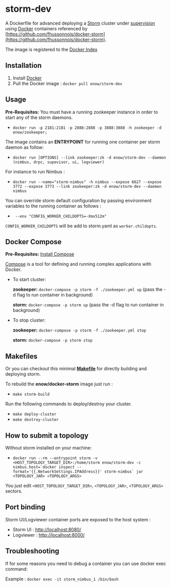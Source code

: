 storm-dev
=============
A Dockerfile for advanced deploying a [Storm](http://storm.apache.org/) cluster under [supervision](http://supervisord.org/) using [Docker](https://www.docker.io/)
 containers referenced by [https://github.com/fhussonnois/docker-storm](https://github.com/fhussonnois/docker-storm).

The image is registered to the [Docker Index](https://index.docker.io/u/enow/storm-dev/)

Installation
------------
1. Install [Docker](https://www.docker.io/)
2. Pull the Docker image : ```docker pull enow/storm-dev```

Usage
-----
**Pre-Requisites:** You must have a running zookeeper instance in order to start any of the storm daemons.
- ```docker run -p 2181:2181 -p 2888:2888 -p 3888:3888 -h zookeeper -d enow/zookeeper;```

The image contains an **ENTRYPOINT** for running one container per storm daemon as follow:

- ```docker run [OPTIONS] --link zookeeper:zk -d enow/storm-dev --daemon (nimbus, drpc, supevisor, ui, logviewer)```  

For instance to run Nimbus :

- ```docker run --name="storm-nimbus" -h nimbus --expose 6627 --expose 3772 --expose 3773 --link zookeeper:zk -d enow/storm-dev --daemon nimbus```

You can override storm default configuration by passing environment variables to the running container as follows :

- ``` --env "CONFIG_WORKER_CHILDOPTS=-Xmx512m"```

`CONFIG_WORKER_CHILDOPTS` will be add to storm.yaml as `worker.childopts`.


Docker Compose
---
**Pre-Requisites:** [Install Compose](https://docs.docker.com/compose/#installation-and-set-up)

[Compose](https://docs.docker.com/compose/) is a tool for defining and running complex applications with Docker.

  - To start cluster:

    **zookeeper:** ```docker-compose -p storm -f ./zookeeper.yml up``` (pass the -d flag to run container in background)

    **storm:** ```docker-compose -p storm up``` (pass the -d flag to run container in background)

  - To stop cluster:

    **zookeeper:** ```docker-compose -p storm -f ./zookeeper.yml stop```

    **storm:** ```docker-compose -p storm stop```

Makefiles
---------
Or you can checkout this minimal **[Makefile](https://github.com/fhussonnois/docker-storm/blob/master/Makefile)** for directly building and deploying storm.

To rebuild the **enow/docker-storm** image just run :

  - ```make storm-build```

Run the following commands to deploy/destroy your cluster.

  - ```make deploy-cluster```
  - ```make destroy-cluster```


How to submit a topology
------------------------
Without storm installed on your machine:

- ```docker run --rm --entrypoint storm -v <HOST_TOPOLOGY_TARGET_DIR>:/home/storm enow/storm-dev -c nimbus.host=`docker inspect --format='{{.NetworkSettings.IPAddress}}' storm-nimbus` jar <TOPOLOGY_JAR> <TOPOLOGY_ARGS>```

You just edit ```<HOST_TOPOLOGY_TARGET_DIR>```, ```<TOPOLOGY_JAR>```, ```<TOPOLOGY_ARGS>``` sectors.

Port binding
-------------

Storm UI/Logviewer container ports are exposed to the host system :

  - Storm UI : [http://localhost:8080/](http://localhost:8080/)
  - Logviewer : [http://localhost:8000/](http://localhost:8000/)


Troubleshooting
---------------
If for some reasons you need to debug a container you can use docker exec command:

Example : ```docker exec -it storm_nimbus_1 /bin/bash```
